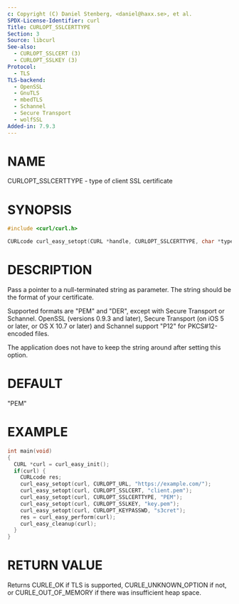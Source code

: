 ```yaml
---
c: Copyright (C) Daniel Stenberg, <daniel@haxx.se>, et al.
SPDX-License-Identifier: curl
Title: CURLOPT_SSLCERTTYPE
Section: 3
Source: libcurl
See-also:
  - CURLOPT_SSLCERT (3)
  - CURLOPT_SSLKEY (3)
Protocol:
  - TLS
TLS-backend:
  - OpenSSL
  - GnuTLS
  - mbedTLS
  - Schannel
  - Secure Transport
  - wolfSSL
Added-in: 7.9.3
---
```


# NAME

CURLOPT_SSLCERTTYPE - type of client SSL certificate

# SYNOPSIS

~~~c
#include <curl/curl.h>

CURLcode curl_easy_setopt(CURL *handle, CURLOPT_SSLCERTTYPE, char *type);
~~~

# DESCRIPTION

Pass a pointer to a null-terminated string as parameter. The string should be
the format of your certificate.

Supported formats are "PEM" and "DER", except with Secure Transport or
Schannel. OpenSSL (versions 0.9.3 and later), Secure Transport (on iOS 5 or
later, or OS X 10.7 or later) and Schannel support "P12" for PKCS#12-encoded
files.

The application does not have to keep the string around after setting this
option.

# DEFAULT

"PEM"

# EXAMPLE

~~~c
int main(void)
{
  CURL *curl = curl_easy_init();
  if(curl) {
    CURLcode res;
    curl_easy_setopt(curl, CURLOPT_URL, "https://example.com/");
    curl_easy_setopt(curl, CURLOPT_SSLCERT, "client.pem");
    curl_easy_setopt(curl, CURLOPT_SSLCERTTYPE, "PEM");
    curl_easy_setopt(curl, CURLOPT_SSLKEY, "key.pem");
    curl_easy_setopt(curl, CURLOPT_KEYPASSWD, "s3cret");
    res = curl_easy_perform(curl);
    curl_easy_cleanup(curl);
  }
}
~~~

# RETURN VALUE

Returns CURLE_OK if TLS is supported, CURLE_UNKNOWN_OPTION if not, or
CURLE_OUT_OF_MEMORY if there was insufficient heap space.
